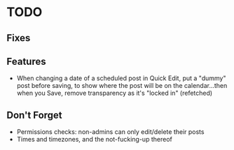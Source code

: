 # TODO

## Fixes

## Features

-   When changing a date of a scheduled post in Quick Edit, put a "dummy" post before saving, to show where the post will be on the calendar...then when you Save, remove transparency as it's "locked in" (refetched)

## Don't Forget

-   Permissions checks: non-admins can only edit/delete their posts
-   Times and timezones, and the not-fucking-up thereof
